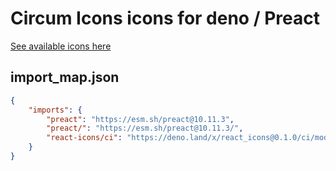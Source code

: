 # Circum Icons icons for deno / Preact

[See available icons here](https://react-icons.github.io/react-icons/icons?name=ci)

## import_map.json

```json
{
    "imports": {
        "preact": "https://esm.sh/preact@10.11.3",
        "preact/": "https://esm.sh/preact@10.11.3/",
        "react-icons/ci": "https://deno.land/x/react_icons@0.1.0/ci/mod.ts",
    }
}
```
